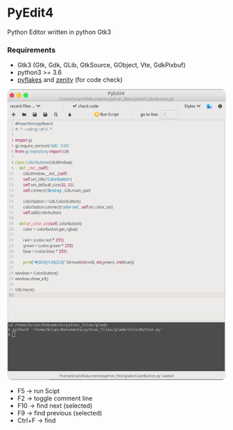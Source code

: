# PyEdit4
Python Editor written in python Gtk3

### Requirements

- Gtk3 (Gtk, Gdk, GLib, GtkSource, GObject, Vte, GdkPixbuf)
- python3 >= 3.6
- [pyflakes](https://pypi.org/project/pyflakes/) and [zenity](https://help.gnome.org/users/zenity/stable/) (for code check)

![alt](https://raw.githubusercontent.com/Axel-Erfurt/PyEdit4/main/screenshot.png)

- F5 ->  run Scipt
- F2 ->  toggle comment line
- F10 -> find next (selected)
- F9 -> find previous (selected)
- Ctrl+F -> find
